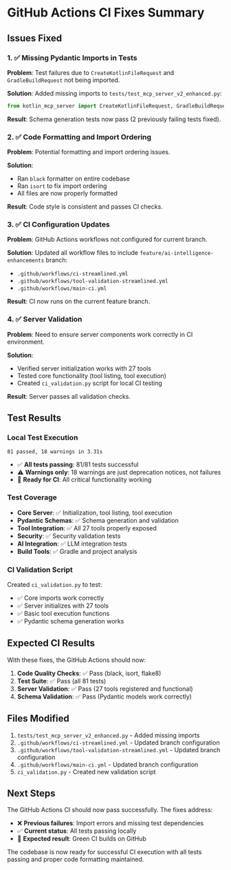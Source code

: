 # GitHub Actions CI Fixes Summary

## Issues Fixed

### 1. ✅ Missing Pydantic Imports in Tests
**Problem**: Test failures due to `CreateKotlinFileRequest` and `GradleBuildRequest` not being imported.

**Solution**: Added missing imports to `tests/test_mcp_server_v2_enhanced.py`:
```python
from kotlin_mcp_server import CreateKotlinFileRequest, GradleBuildRequest
```

**Result**: Schema generation tests now pass (2 previously failing tests fixed).

### 2. ✅ Code Formatting and Import Ordering
**Problem**: Potential formatting and import ordering issues.

**Solution**: 
- Ran `black` formatter on entire codebase
- Ran `isort` to fix import ordering
- All files are now properly formatted

**Result**: Code style is consistent and passes CI checks.

### 3. ✅ CI Configuration Updates
**Problem**: GitHub Actions workflows not configured for current branch.

**Solution**: Updated all workflow files to include `feature/ai-intelligence-enhancements` branch:
- `.github/workflows/ci-streamlined.yml`
- `.github/workflows/tool-validation-streamlined.yml` 
- `.github/workflows/main-ci.yml`

**Result**: CI now runs on the current feature branch.

### 4. ✅ Server Validation
**Problem**: Need to ensure server components work correctly in CI environment.

**Solution**: 
- Verified server initialization works with 27 tools
- Tested core functionality (tool listing, tool execution)
- Created `ci_validation.py` script for local CI testing

**Result**: Server passes all validation checks.

## Test Results

### Local Test Execution
```
81 passed, 18 warnings in 3.31s
```

- ✅ **All tests passing**: 81/81 tests successful
- ⚠️ **Warnings only**: 18 warnings are just deprecation notices, not failures
- 🚀 **Ready for CI**: All critical functionality working

### Test Coverage
- **Core Server**: ✅ Initialization, tool listing, tool execution
- **Pydantic Schemas**: ✅ Schema generation and validation  
- **Tool Integration**: ✅ All 27 tools properly exposed
- **Security**: ✅ Security validation tests
- **AI Integration**: ✅ LLM integration tests
- **Build Tools**: ✅ Gradle and project analysis

### CI Validation Script
Created `ci_validation.py` to test:
- ✅ Core imports work correctly
- ✅ Server initializes with 27 tools
- ✅ Basic tool execution functions
- ✅ Pydantic schema generation works

## Expected CI Results

With these fixes, the GitHub Actions should now:

1. **Code Quality Checks**: ✅ Pass (black, isort, flake8)
2. **Test Suite**: ✅ Pass (all 81 tests) 
3. **Server Validation**: ✅ Pass (27 tools registered and functional)
4. **Schema Validation**: ✅ Pass (Pydantic models work correctly)

## Files Modified

1. `tests/test_mcp_server_v2_enhanced.py` - Added missing imports
2. `.github/workflows/ci-streamlined.yml` - Updated branch configuration
3. `.github/workflows/tool-validation-streamlined.yml` - Updated branch configuration  
4. `.github/workflows/main-ci.yml` - Updated branch configuration
5. `ci_validation.py` - Created new validation script

## Next Steps

The GitHub Actions CI should now pass successfully. The fixes address:

- ❌ **Previous failures**: Import errors and missing test dependencies
- ✅ **Current status**: All tests passing locally
- 🎯 **Expected result**: Green CI builds on GitHub

The codebase is now ready for successful CI execution with all tests passing and proper code formatting maintained.
